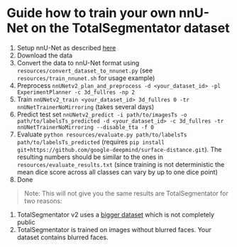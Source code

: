 # Guide how to train your own nnU-Net on the TotalSegmentator dataset

1. Setup nnU-Net as described [here](https://github.com/MIC-DKFZ/nnUNet)
2. Download the data
3. Convert the data to nnU-Net format using `resources/convert_dataset_to_nnunet.py` (see `resources/train_nnunet.sh` for usage example)
4. Preprocess `nnUNetv2_plan_and_preprocess -d <your_dataset_id> -pl ExperimentPlanner -c 3d_fullres -np 2`
5. Train `nnUNetv2_train <your_dataset_id> 3d_fullres 0 -tr nnUNetTrainerNoMirroring` (takes several days)
6. Predict test set `nnUNetv2_predict -i path/to/imagesTs -o path/to/labelsTs_predicted -d <your_dataset_id> -c 3d_fullres -tr nnUNetTrainerNoMirroring --disable_tta -f 0`
7. Evaluate `python resources/evaluate.py path/to/labelsTs path/to/labelsTs_predicted` (requires `pip install git+https://github.com/google-deepmind/surface-distance.git`). The resulting numbers should be similar to the ones in `resources/evaluate_results.txt` (since training is not deterministic the mean dice score across all classes
can vary by up to one dice point)
8. Done

> Note: This will not give you the same results are TotalSegmentator for two reasons:
1. TotalSegmentator v2 uses a [bigger dataset](resources/improvements_in_v2.md) which is not completely public
2. TotalSegmentator is trained on images without blurred faces. Your dataset contains blurred faces.
